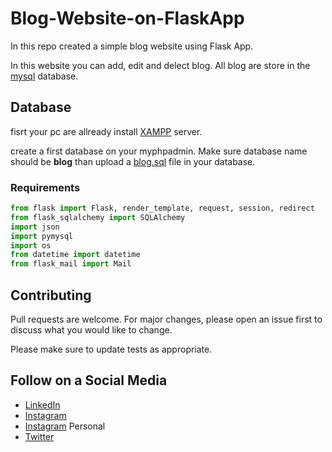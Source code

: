 # Blog-Website-on-FlaskApp
In this repo created a simple blog website using Flask App.

In this website you can add, edit and delect blog. All blog are store in the [mysql](https://github.com/yogeshnile/Blog-Website-on-FlaskApp/blob/master/blog.sql) database.

## Database
fisrt your pc are allready install [XAMPP](https://www.apachefriends.org/download.html) server.

create a first database on your myphpadmin. Make sure database name should be **blog** than upload a [blog.sql](https://github.com/yogeshnile/Blog-Website-on-FlaskApp/blob/master/blog.sql) file in your database.

### Requirements
```python
from flask import Flask, render_template, request, session, redirect
from flask_sqlalchemy import SQLAlchemy
import json
import pymysql
import os
from datetime import datetime
from flask_mail import Mail

```


## Contributing
Pull requests are welcome. For major changes, please open an issue first to discuss what you would like to change.

Please make sure to update tests as appropriate.

## Follow on a Social Media
- [LinkedIn](https://bit.ly/2Ky3ho6)
- [Instagram](https://bit.ly/3b9Qeo4)
- [Instagram](https://bit.ly/32SXHV0) Personal
- [Twitter](https://bit.ly/3dbLJLC)
